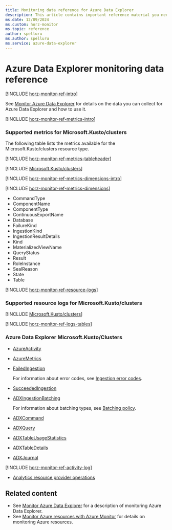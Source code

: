 ```yaml
---
title: Monitoring data reference for Azure Data Explorer
description: This article contains important reference material you need when you monitor Azure Data Explorer by using Azure Monitor.
ms.date: 12/09/2024
ms.custom: horz-monitor
ms.topic: reference
author: spelluru
ms.author: spelluru
ms.service: azure-data-explorer
---
```


# Azure Data Explorer monitoring data reference

[!INCLUDE [horz-monitor-ref-intro](~/../reusable-content/ce-skilling/azure/includes/azure-monitor/horizontals/horz-monitor-ref-intro.md)]

See [Monitor Azure Data Explorer](monitor-data-explorer.md) for details on the data you can collect for Azure Data Explorer and how to use it.

[!INCLUDE [horz-monitor-ref-metrics-intro](~/../reusable-content/ce-skilling/azure/includes/azure-monitor/horizontals/horz-monitor-ref-metrics-intro.md)]

### Supported metrics for Microsoft.Kusto/clusters

The following table lists the metrics available for the Microsoft.Kusto/clusters resource type.

[!INCLUDE [horz-monitor-ref-metrics-tableheader](~/../reusable-content/ce-skilling/azure/includes/azure-monitor/horizontals/horz-monitor-ref-metrics-tableheader.md)]

[!INCLUDE [Microsoft.Kusto/clusters](~/../reusable-content/ce-skilling/azure/includes/azure-monitor/reference/metrics/microsoft-kusto-clusters-metrics-include.md)]

[!INCLUDE [horz-monitor-ref-metrics-dimensions-intro](~/../reusable-content/ce-skilling/azure/includes/azure-monitor/horizontals/horz-monitor-ref-metrics-dimensions-intro.md)]

[!INCLUDE [horz-monitor-ref-metrics-dimensions](~/../reusable-content/ce-skilling/azure/includes/azure-monitor/horizontals/horz-monitor-ref-metrics-dimensions.md)]

- CommandType
- ComponentName
- ComponentType
- ContinuousExportName
- Database
- FailureKind
- IngestionKind
- IngestionResultDetails
- Kind
- MaterializedViewName
- QueryStatus
- Result
- RoleInstance
- SealReason
- State
- Table

[!INCLUDE [horz-monitor-ref-resource-logs](~/../reusable-content/ce-skilling/azure/includes/azure-monitor/horizontals/horz-monitor-ref-resource-logs.md)]

### Supported resource logs for Microsoft.Kusto/clusters

[!INCLUDE [Microsoft.Kusto/clusters](~/../reusable-content/ce-skilling/azure/includes/azure-monitor/reference/logs/microsoft-kusto-clusters-logs-include.md)]

[!INCLUDE [horz-monitor-ref-logs-tables](~/../reusable-content/ce-skilling/azure/includes/azure-monitor/horizontals/horz-monitor-ref-logs-tables.md)]

### Azure Data Explorer Microsoft.Kusto/Clusters

- [AzureActivity](/azure/azure-monitor/reference/tables/azureactivity#columns)
- [AzureMetrics](/azure/azure-monitor/reference/tables/azuremetrics#columns)
- [FailedIngestion](/azure/azure-monitor/reference/tables/failedingestion#columns)

  For information about error codes, see [Ingestion error codes](error-codes.md).

- [SucceededIngestion](/azure/azure-monitor/reference/tables/succeededingestion#columns)
- [ADXIngestionBatching](/azure/azure-monitor/reference/tables/adxingestionbatching#columns)

  For information about batching types, see [Batching policy](/kusto/management/batching-policy?view=azure-data-explorer&preserve-view=true#sealing-a-batch).

- [ADXCommand](/azure/azure-monitor/reference/tables/adxcommand#columns)
- [ADXQuery](/azure/azure-monitor/reference/tables/adxquery#columns)
- [ADXTableUsageStatistics](/azure/azure-monitor/reference/tables/adxtableusagestatistics#columns)
- [ADXTableDetails](/azure/azure-monitor/reference/tables/adxtabledetails#columns)
- [ADXJournal](/azure/azure-monitor/reference/tables/adxjournal#columns)

[!INCLUDE [horz-monitor-ref-activity-log](~/../reusable-content/ce-skilling/azure/includes/azure-monitor/horizontals/horz-monitor-ref-activity-log.md)]

- [Analytics resource provider operations](/azure/role-based-access-control/resource-provider-operations#analytics)

## Related content

- See [Monitor Azure Data Explorer](monitor-data-explorer.md) for a description of monitoring Azure Data Explorer.
- See [Monitor Azure resources with Azure Monitor](/azure/azure-monitor/essentials/monitor-azure-resource) for details on monitoring Azure resources.
